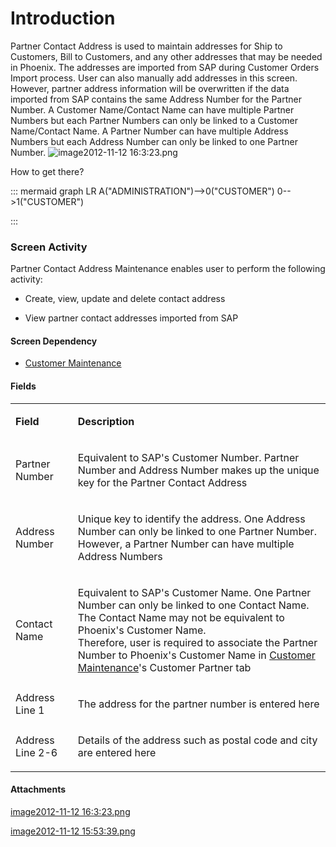 # Introduction


Partner Contact Address is used to maintain addresses for Ship to Customers, Bill to Customers, and any other addresses that may be needed in Phoenix. The addresses are imported from SAP during Customer Orders Import process. User can also manually add addresses in this screen. However, partner address information will be overwritten if the data imported from SAP contains the same Address Number for the Partner Number.
A Customer Name/Contact Name can have multiple Partner Numbers but each Partner Numbers can only be linked to a Customer Name/Contact Name. A Partner Number can have multiple Address Numbers but each Address Number can only be linked to one Partner Number.
![image2012-11-12 16:3:23.png](/.attachments/29919371.png)



How to get there?



::: mermaid
graph LR
A("ADMINISTRATION")-->0("CUSTOMER")
0-->1("CUSTOMER")

:::


### Screen Activity


Partner Contact Address Maintenance enables user to perform the following activity:

- Create, view, update and delete contact address

- View partner contact addresses imported from SAP



#### Screen Dependency



- [Customer Maintenance](/iFactory-JGP-MES/iFactory-JGP-MES-Home/iFactory-JGP-MS/CONTENT/Product/Customer.md)




#### Fields



<table class="confluenceTable"><tbody><tr><td class="highlight confluenceTd"><p><strong>Field</strong></p></td><td class="highlight confluenceTd"><p><strong>Description</strong></p></td></tr><tr><td class="confluenceTd"><p>Partner Number</p></td><td class="confluenceTd"><p>Equivalent to SAP's Customer Number. Partner Number and Address Number makes up the unique key for the Partner Contact Address</p></td></tr><tr><td class="confluenceTd"><p>Address Number</p></td><td class="confluenceTd"><p>Unique key to identify the address. One Address Number can only be linked to one Partner Number. <br />However, a Partner Number can have multiple Address Numbers</p></td></tr><tr><td class="confluenceTd"><p>Contact Name</p></td><td class="confluenceTd"><p><span>Equivalent to SAP's Customer Name. One Partner Number can only be linked to one Contact Name. <br />The Contact Name may not be equivalent to Phoenix's Customer Name. <br />Therefore, user is required to associate the Partner Number to Phoenix's Customer Name in <a href="Customer-29919368.html">Customer Maintenance</a>'s Customer Partner tab</span></p></td></tr><tr><td colspan="1" class="confluenceTd">Address Line 1</td><td colspan="1" class="confluenceTd"><p>The address for the partner number is entered here</p></td></tr><tr><td colspan="1" class="confluenceTd"><span>Address Line 2-6</span></td><td colspan="1" class="confluenceTd"><p>Details of the address such as postal code and city are entered here</p></td></tr></tbody></table>






#### Attachments

[image2012-11-12 16:3:23.png](/.attachments/29919371.png)
[image2012-11-12 15:53:39.png](/.attachments/29919372.png)
